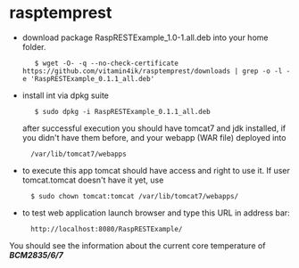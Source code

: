 # rasptemprest


- download package RaspRESTExample_1.0-1.all.deb into your home folder.

         $ wget -O- -q --no-check-certificate https://github.com/vitamin4ik/rasptemprest/downloads | grep -o -l -e 'RaspRESTExample_0.1.1_all.deb' 

- install int via dpkg suite
    
         $ sudo dpkg -i RaspRESTExample_0.1.1_all.deb
      
  after successful execution you should have tomcat7 and jdk installed, if you didn't have them before, and your webapp (WAR file) 
  deployed into 
  
        /var/lib/tomcat7/webapps
     
- to execute this app tomcat should have access and right to  use it. If user tomcat.tomcat doesn't have it yet, use
     
        $ sudo chown tomcat:tomcat /var/lib/tomcat7/webapps/
     
- to test web application launch browser and type this URL in address bar:

        http://localhost:8080/RaspRESTExample/
     
You should see the information about  the current core temperature of <b><i>BCM2835/6/7</i></b>
